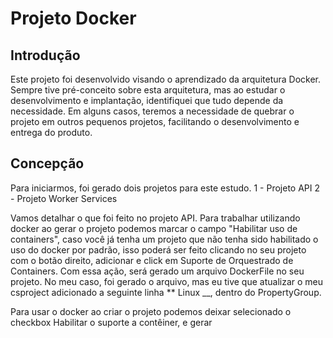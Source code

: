 # Projeto Docker

## Introdução

Este projeto foi desenvolvido visando o aprendizado da arquitetura Docker. Sempre tive pré-conceito sobre esta arquitetura, mas ao estudar o desenvolvimento e implantação, identifiquei que tudo depende da necessidade. Em alguns casos, teremos a necessidade de quebrar o projeto em outros pequenos projetos, facilitando o desenvolvimento e entrega do produto. 

## Concepção

Para iniciarmos, foi gerado dois projetos para este estudo.
1 - Projeto API
2 - Projeto Worker Services

Vamos detalhar o que foi feito no projeto API. 
Para trabalhar utilizando docker ao gerar o projeto podemos marcar o campo "Habilitar uso de containers", caso você já tenha um projeto que não tenha sido habilitado o uso do docker por padrão, isso poderá ser feito clicando no seu projeto com o botão direito, adicionar e click em Suporte de Orquestrado de Containers. Com essa ação, será gerado um arquivo DockerFile no seu projeto. No meu caso, foi gerado o arquivo, mas eu tive que atualizar o meu csproject adicionado a seguinte linha ** <DockerDefaultTargetOS>Linux</DockerDefaultTargetOS> __, dentro do PropertyGroup. 

Para usar o docker ao criar o projeto podemos deixar selecionado o checkbox Habilitar o suporte a contêiner, e gerar
